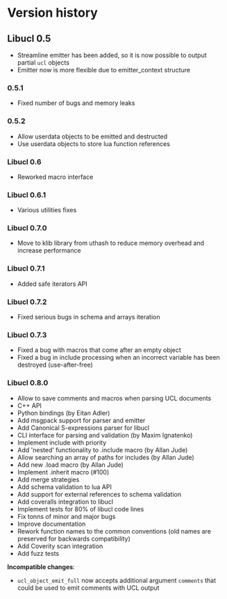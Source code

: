 # Version history

## Libucl 0.5

- Streamline emitter has been added, so it is now possible to output partial `ucl` objects
- Emitter now is more flexible due to emitter_context structure

### 0.5.1
- Fixed number of bugs and memory leaks

### 0.5.2

- Allow userdata objects to be emitted and destructed
- Use userdata objects to store lua function references

### Libucl 0.6

- Reworked macro interface

### Libucl 0.6.1

- Various utilities fixes

### Libucl 0.7.0

- Move to klib library from uthash to reduce memory overhead and increase performance

### Libucl 0.7.1

- Added safe iterators API

### Libucl 0.7.2

- Fixed serious bugs in schema and arrays iteration

### Libucl 0.7.3

- Fixed a bug with macros that come after an empty object
- Fixed a bug in include processing when an incorrect variable has been destroyed (use-after-free)

### Libucl 0.8.0

- Allow to save comments and macros when parsing UCL documents
- C++ API
- Python bindings (by Eitan Adler)
- Add msgpack support for parser and emitter
- Add Canonical S-expressions parser for libucl
- CLI interface for parsing and validation (by Maxim Ignatenko)
- Implement include with priority
- Add 'nested' functionality to .include macro (by Allan Jude)
- Allow searching an array of paths for includes (by Allan Jude)
- Add new .load macro (by Allan Jude)
- Implement .inherit macro (#100)
- Add merge strategies
- Add schema validation to lua API
- Add support for external references to schema validation
- Add coveralls integration to libucl
- Implement tests for 80% of libucl code lines
- Fix tonns of minor and major bugs
- Improve documentation
- Rework function names to the common conventions (old names are preserved for backwards compatibility)
- Add Coverity scan integration
- Add fuzz tests

**Incompatible changes**:

- `ucl_object_emit_full` now accepts additional argument `comments` that could be used to emit comments with UCL output